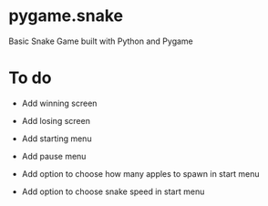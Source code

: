 # pygame.snake
Basic Snake Game built with Python and Pygame

# To do
- Add winning screen
- Add losing screen

- Add starting menu
- Add pause menu

- Add option to choose how many apples to spawn in start menu
- Add option to choose snake speed in start menu